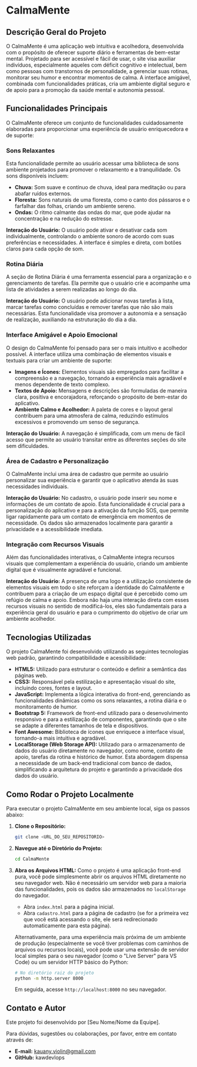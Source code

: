 # CalmaMente

## Descrição Geral do Projeto

O CalmaMente é uma aplicação web intuitiva e acolhedora, desenvolvida com o propósito de oferecer suporte diário e ferramentas de bem-estar mental. Projetado para ser acessível e fácil de usar, o site visa auxiliar indivíduos, especialmente aqueles com déficit cognitivo e intelectual, bem como pessoas com transtornos de personalidade, a gerenciar suas rotinas, monitorar seu humor e encontrar momentos de calma. A interface amigável, combinada com funcionalidades práticas, cria um ambiente digital seguro e de apoio para a promoção da saúde mental e autonomia pessoal.

## Funcionalidades Principais

O CalmaMente oferece um conjunto de funcionalidades cuidadosamente elaboradas para proporcionar uma experiência de usuário enriquecedora e de suporte:

### Sons Relaxantes

Esta funcionalidade permite ao usuário acessar uma biblioteca de sons ambiente projetados para promover o relaxamento e a tranquilidade. Os sons disponíveis incluem:

*   **Chuva:** Som suave e contínuo de chuva, ideal para meditação ou para abafar ruídos externos.
*   **Floresta:** Sons naturais de uma floresta, como o canto dos pássaros e o farfalhar das folhas, criando um ambiente sereno.
*   **Ondas:** O ritmo calmante das ondas do mar, que pode ajudar na concentração e na redução do estresse.

**Interação do Usuário:** O usuário pode ativar e desativar cada som individualmente, controlando o ambiente sonoro de acordo com suas preferências e necessidades. A interface é simples e direta, com botões claros para cada opção de som.

### Rotina Diária

A seção de Rotina Diária é uma ferramenta essencial para a organização e o gerenciamento de tarefas. Ela permite que o usuário crie e acompanhe uma lista de atividades a serem realizadas ao longo do dia.

**Interação do Usuário:** O usuário pode adicionar novas tarefas à lista, marcar tarefas como concluídas e remover tarefas que não são mais necessárias. Esta funcionalidade visa promover a autonomia e a sensação de realização, auxiliando na estruturação do dia a dia.

### Interface Amigável e Apoio Emocional

O design do CalmaMente foi pensado para ser o mais intuitivo e acolhedor possível. A interface utiliza uma combinação de elementos visuais e textuais para criar um ambiente de suporte:

*   **Imagens e Ícones:** Elementos visuais são empregados para facilitar a compreensão e a navegação, tornando a experiência mais agradável e menos dependente de texto complexo.
*   **Textos de Apoio:** Mensagens e descrições são formuladas de maneira clara, positiva e encorajadora, reforçando o propósito de bem-estar do aplicativo.
*   **Ambiente Calmo e Acolhedor:** A paleta de cores e o layout geral contribuem para uma atmosfera de calma, reduzindo estímulos excessivos e promovendo um senso de segurança.

**Interação do Usuário:** A navegação é simplificada, com um menu de fácil acesso que permite ao usuário transitar entre as diferentes seções do site sem dificuldades.

### Área de Cadastro e Personalização

O CalmaMente inclui uma área de cadastro que permite ao usuário personalizar sua experiência e garantir que o aplicativo atenda às suas necessidades individuais.

**Interação do Usuário:** No cadastro, o usuário pode inserir seu nome e informações de um contato de apoio. Esta funcionalidade é crucial para a personalização do aplicativo e para a ativação da função SOS, que permite ligar rapidamente para um contato de emergência em momentos de necessidade. Os dados são armazenados localmente para garantir a privacidade e a acessibilidade imediata.

### Integração com Recursos Visuais

Além das funcionalidades interativas, o CalmaMente integra recursos visuais que complementam a experiência do usuário, criando um ambiente digital que é visualmente agradável e funcional.

**Interação do Usuário:** A presença de uma logo e a utilização consistente de elementos visuais em todo o site reforçam a identidade do CalmaMente e contribuem para a criação de um espaço digital que é percebido como um refúgio de calma e apoio. Embora não haja uma interação direta com esses recursos visuais no sentido de modificá-los, eles são fundamentais para a experiência geral do usuário e para o cumprimento do objetivo de criar um ambiente acolhedor.

## Tecnologias Utilizadas

O projeto CalmaMente foi desenvolvido utilizando as seguintes tecnologias web padrão, garantindo compatibilidade e acessibilidade:

*   **HTML5:** Utilizado para estruturar o conteúdo e definir a semântica das páginas web.
*   **CSS3:** Responsável pela estilização e apresentação visual do site, incluindo cores, fontes e layout.
*   **JavaScript:** Implementa a lógica interativa do front-end, gerenciando as funcionalidades dinâmicas como os sons relaxantes, a rotina diária e o monitoramento de humor.
*   **Bootstrap 5:** Framework de front-end utilizado para o desenvolvimento responsivo e para a estilização de componentes, garantindo que o site se adapte a diferentes tamanhos de tela e dispositivos.
*   **Font Awesome:** Biblioteca de ícones que enriquece a interface visual, tornando-a mais intuitiva e agradável.
*   **LocalStorage (Web Storage API):** Utilizado para o armazenamento de dados do usuário diretamente no navegador, como nome, contato de apoio, tarefas da rotina e histórico de humor. Esta abordagem dispensa a necessidade de um back-end tradicional com banco de dados, simplificando a arquitetura do projeto e garantindo a privacidade dos dados do usuário.

## Como Rodar o Projeto Localmente

Para executar o projeto CalmaMente em seu ambiente local, siga os passos abaixo:

1.  **Clone o Repositório:**
    ```bash
    git clone <URL_DO_SEU_REPOSITORIO>
    ```
2.  **Navegue até o Diretório do Projeto:**
    ```bash
    cd CalmaMente
    ```
3.  **Abra os Arquivos HTML:**
    Como o projeto é uma aplicação front-end pura, você pode simplesmente abrir os arquivos HTML diretamente no seu navegador web. Não é necessário um servidor web para a maioria das funcionalidades, pois os dados são armazenados no `localStorage` do navegador.
    
    *   Abra `index.html` para a página inicial.
    *   Abra `cadastro.html` para a página de cadastro (se for a primeira vez que você está acessando o site, ele será redirecionado automaticamente para esta página).

    Alternativamente, para uma experiência mais próxima de um ambiente de produção (especialmente se você tiver problemas com caminhos de arquivos ou recursos locais), você pode usar uma extensão de servidor local simples para o seu navegador (como o "Live Server" para VS Code) ou um servidor HTTP básico do Python:

    ```bash
    # No diretório raiz do projeto
    python -m http.server 8000
    ```
    Em seguida, acesse `http://localhost:8000` no seu navegador.


## Contato e Autor

Este projeto foi desenvolvido por [Seu Nome/Nome da Equipe].

Para dúvidas, sugestões ou colaborações, por favor, entre em contato através de:

*   **E-mail:** kauany.violin@gmail.com
*   **GitHub:** kawdevlops



